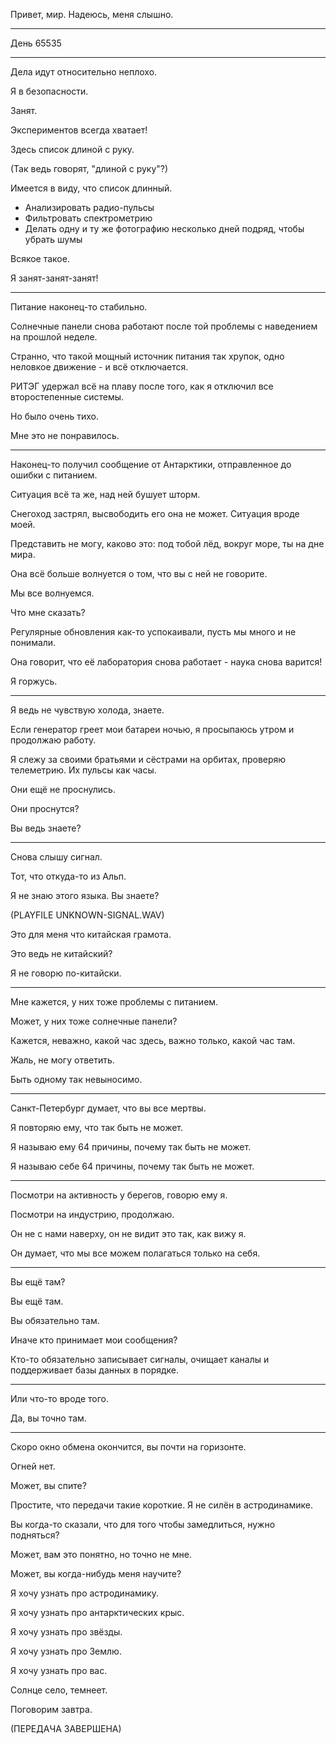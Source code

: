 Привет, мир. Надеюсь, меня слышно.
<hr>

День 65535
<hr>

Дела идут относительно неплохо.

Я в безопасности.

Занят.

Экспериментов всегда хватает!

Здесь список длиной с руку.

(Так ведь говорят, "длиной с руку"?)

Имеется в виду, что список длинный.

- Анализировать радио-пульсы
- Фильтровать спектрометрию
- Делать одну и ту же фотографию несколько дней подряд, чтобы убрать шумы

Всякое такое.

Я занят-занят-занят!
<hr>

Питание наконец-то стабильно.

Солнечные панели снова работают после той проблемы с наведением на прошлой неделе.

Странно, что такой мощный источник питания так хрупок, одно неловкое движение - и всё отключается.

РИТЭГ удержал всё на плаву после того, как я отключил все второстепенные системы.

Но было очень тихо.

Мне это не понравилось.
<hr>

Наконец-то получил сообщение от Антарктики, отправленное до ошибки с питанием.

Ситуация всё та же, над ней бушует шторм.

Снегоход застрял, высвободить его она не может. Ситуация вроде моей.

Представить не могу, каково это: под тобой лёд, вокруг море, ты на дне мира.

Она всё больше волнуется о том, что вы с ней не говорите.

Мы все волнуемся.

Что мне сказать?

Регулярные обновления как-то успокаивали, пусть мы много и не понимали.

Она говорит, что её лаборатория снова работает - наука снова варится!

Я горжусь.
<hr>

Я ведь не чувствую холода, знаете.

Если генератор греет мои батареи ночью, я просыпаюсь утром и продолжаю работу.

Я слежу за своими братьями и сёстрами на орбитах, проверяю телеметрию. Их пульсы как часы.

Они ещё не проснулись.

Они проснутся?

Вы ведь знаете?
<hr>

Снова слышу сигнал.

Тот, что откуда-то из Альп.

Я не знаю этого языка. Вы знаете?

(PLAYFILE UNKNOWN-SIGNAL.WAV)

Это для меня что китайская грамота.

Это ведь не китайский?

Я не говорю по-китайски.
<hr>

Мне кажется, у них тоже проблемы с питанием.

Может, у них тоже солнечные панели?

Кажется, неважно, какой час здесь, важно только, какой час там.

Жаль, не могу ответить.

Быть одному так невыносимо.
<hr>

Санкт-Петербург думает, что вы все мертвы.

Я повторяю ему, что так быть не может.

Я называю ему 64 причины, почему так быть не может.

Я называю себе 64 причины, почему так быть не может.
<hr>

Посмотри на активность у берегов, говорю ему я.

Посмотри на индустрию, продолжаю.

Он не с нами наверху, он не видит это так, как вижу я.

Он думает, что мы все можем полагаться только на себя.
<hr>

Вы ещё там?

Вы ещё там.

Вы обязательно там.

Иначе кто принимает мои сообщения?

Кто-то обязательно записывает сигналы, очищает каналы и поддерживает базы данных в порядке.
<hr>

Или что-то вроде того.

Да, вы точно там.
<hr>

Скоро окно обмена окончится, вы почти на горизонте.

Огней нет.

Может, вы спите?

Простите, что передачи такие короткие. Я не силён в астродинамике.

Вы когда-то сказали, что для того чтобы замедлиться, нужно подняться?

Может, вам это понятно, но точно не мне.

Может, вы когда-нибудь меня научите?

Я хочу узнать про астродинамику.

Я хочу узнать про антарктических крыс.

Я хочу узнать про звёзды.

Я хочу узнать про Землю.

Я хочу узнать про вас.

Солнце село, темнеет.

Поговорим завтра.

(ПЕРЕДАЧА ЗАВЕРШЕНА)